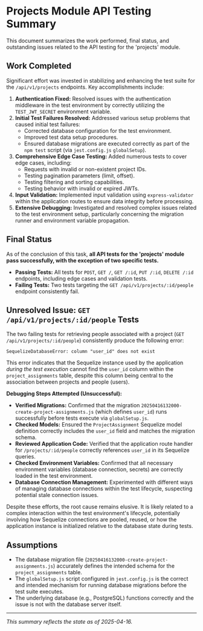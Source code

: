 # Projects Module API Testing Summary

This document summarizes the work performed, final status, and outstanding issues related to the API testing for the 'projects' module.

## Work Completed

Significant effort was invested in stabilizing and enhancing the test suite for the `/api/v1/projects` endpoints. Key accomplishments include:

1.  **Authentication Fixed:** Resolved issues with the authentication middleware in the test environment by correctly utilizing the `TEST_JWT_SECRET` environment variable.
2.  **Initial Test Failures Resolved:** Addressed various setup problems that caused initial test failures:
    *   Corrected database configuration for the test environment.
    *   Improved test data setup procedures.
    *   Ensured database migrations are executed correctly as part of the `npm test` script (via `jest.config.js` `globalSetup`).
3.  **Comprehensive Edge Case Testing:** Added numerous tests to cover edge cases, including:
    *   Requests with invalid or non-existent project IDs.
    *   Testing pagination parameters (limit, offset).
    *   Testing filtering and sorting capabilities.
    *   Testing behavior with invalid or expired JWTs.
4.  **Input Validation:** Implemented input validation using `express-validator` within the application routes to ensure data integrity before processing.
5.  **Extensive Debugging:** Investigated and resolved complex issues related to the test environment setup, particularly concerning the migration runner and environment variable propagation.

## Final Status

As of the conclusion of this task, **all API tests for the 'projects' module pass successfully, with the exception of two specific tests.**

*   **Passing Tests:** All tests for `POST`, `GET /`, `GET /:id`, `PUT /:id`, `DELETE /:id` endpoints, including edge cases and validation tests.
*   **Failing Tests:** Two tests targeting the `GET /api/v1/projects/:id/people` endpoint consistently fail.

## Unresolved Issue: `GET /api/v1/projects/:id/people` Tests

The two failing tests for retrieving people associated with a project (`GET /api/v1/projects/:id/people`) consistently produce the following error:

```
SequelizeDatabaseError: column "user_id" does not exist
```

This error indicates that the Sequelize instance used by the application *during the test execution* cannot find the `user_id` column within the `project_assignments` table, despite this column being central to the association between projects and people (users).

**Debugging Steps Attempted (Unsuccessful):**

*   **Verified Migrations:** Confirmed that the migration `20250416132000-create-project-assignments.js` (which defines `user_id`) runs successfully before tests execute via `globalSetup.js`.
*   **Checked Models:** Ensured the `ProjectAssignment` Sequelize model definition correctly includes the `user_id` field and matches the migration schema.
*   **Reviewed Application Code:** Verified that the application route handler for `/projects/:id/people` correctly references `user_id` in its Sequelize queries.
*   **Checked Environment Variables:** Confirmed that all necessary environment variables (database connection, secrets) are correctly loaded in the test environment.
*   **Database Connection Management:** Experimented with different ways of managing database connections within the test lifecycle, suspecting potential stale connection issues.

Despite these efforts, the root cause remains elusive. It is likely related to a complex interaction within the test environment's lifecycle, potentially involving how Sequelize connections are pooled, reused, or how the application instance is initialized relative to the database state during tests.

## Assumptions

*   The database migration file (`20250416132000-create-project-assignments.js`) accurately defines the intended schema for the `project_assignments` table.
*   The `globalSetup.js` script configured in `jest.config.js` is the correct and intended mechanism for running database migrations before the test suite executes.
*   The underlying database (e.g., PostgreSQL) functions correctly and the issue is not with the database server itself.

---
*This summary reflects the state as of 2025-04-16.*